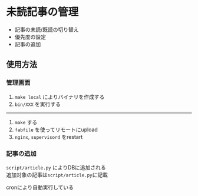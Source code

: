 # 未読記事の管理

- 記事の未読/既読の切り替え
- 優先度の設定
- 記事の追加

## 使用方法
### 管理画面
1. `make local` によりバイナリを作成する
2. `bin/XXX` を実行する
---
1. `make` する
2. `fabfile` を使ってリモートにupload
3. `nginx`, `supervisord` をrestart

### 記事の追加
`script/article.py` によりDBに追加される  
追加対象の記事は`script/article.py`に記載

cronにより自動実行している
